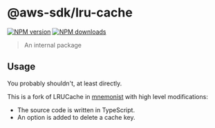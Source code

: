 # @aws-sdk/lru-cache

[![NPM version](https://img.shields.io/npm/v/@aws-sdk/lru-cache/latest.svg)](https://www.npmjs.com/package/@aws-sdk/lru-cache)
[![NPM downloads](https://img.shields.io/npm/dm/@aws-sdk/lru-cache.svg)](https://www.npmjs.com/package/@aws-sdk/lru-cache)

> An internal package

## Usage

You probably shouldn't, at least directly.

This is a fork of LRUCache in [mnemonist](https://github.com/Yomguithereal/mnemonist) with high level modifications:

- The source code is written in TypeScript.
- An option is added to delete a cache key.

